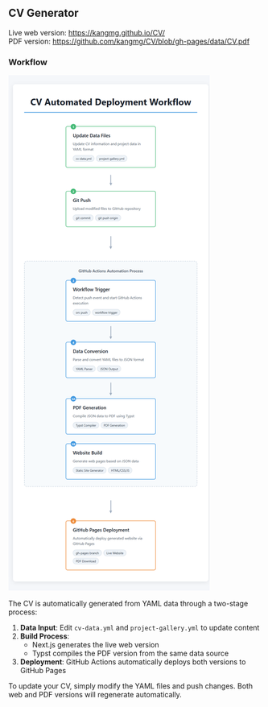 ## CV Generator

Live web version: https://kangmg.github.io/CV/  
PDF version: https://github.com/kangmg/CV/blob/gh-pages/data/CV.pdf

### Workflow

![CV Generation Workflow](asset/workflow.png)

The CV is automatically generated from YAML data through a two-stage process:

1. **Data Input**: Edit `cv-data.yml` and `project-gallery.yml` to update content
2. **Build Process**: 
   - Next.js generates the live web version
   - Typst compiles the PDF version from the same data source
3. **Deployment**: GitHub Actions automatically deploys both versions to GitHub Pages

To update your CV, simply modify the YAML files and push changes. Both web and PDF versions will regenerate automatically.
